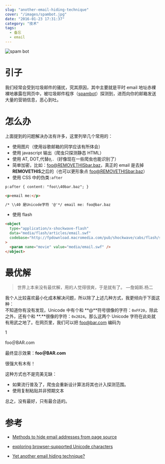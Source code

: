 ```yaml
---
slug: "another-email-hiding-technique"
cover: "/images/spambot.jpg"
date: "2016-01-23 17:31:37"
category: "技术"
tags:
  - 备忘
  - email
---
```


![spam bot](/images/spambot.jpg)

# 引子

我们经常会受到垃圾邮件的骚扰，究其原因，其中主要就是平时 email 地址赤裸裸地暴露在网页中，被垃圾邮件程序（[spambot](https://en.wikipedia.org/wiki/Spambot)）探测到，进而向你的邮箱发送大量的营销信息，恶心到吐。

# 怎么办

上面提到的问题解决办法有许多，这里列举几个常用的：

- 使用图片（使用谷歌邮箱的同学应该有所体会）
- 使用 javascript 输出（爬虫只探测静态 HTML）
- 使用 AT, DOT,代替`@`,`.`（好像现在一些爬虫也能识别了）
- 简单加密，比如：foo@REMOVETHISbar.baz，真正的 email 是去掉 **REMOVETHIS**之后的（也可以更形象点 foo@REMOVETHISbar.baz）
- 使用 CSS 中的伪类`:after`

```html
p:after { content: "foo\\40bar.baz"; }

<p>email me:</p>

/* \\40 是Unicode字符 '@'*/ email me: foo@bar.baz
```

- 使用 flash

```html
<object
  type="application/x-shockwave-flash"
  data="media/flash/articles/email.swf"
  codebase="http://fpdownload.macromedia.com/pub/shockwave/cabs/flash/swflash.cab#version=6,0,0,0"
>
  <param name="movie" value="media/email.swf" />
</object>
```

# 最优解

> 世界上本来没有最优解，用的人觉得很爽，于是就有了。 —詹姆斯.杨二

我个人比较喜欢最小化成本解决问题，所以除了上述几种方式，我更倾向于下面这种：  
不知道你有没有发现，Unicode 中有个和 **@**符号很像的字符：`0xFF20`，除此之外，还有个和 **.**很像的字符：`0x2024`。那么这两个 Unicode 字符在此处就有用武之地了。在网页里，我们可以把 foo@bar.com 编码为

1

foo&#xFF20;BAR&#X2024;com

最终显示效果：**foo＠BAR․com**

很强大有木有！

这种方式也不是完美无缺：

- 如果流行普及了，爬虫会重新设计算法将其也计入探测范围。
- 使用复制粘贴并非预期文本

总之，没有最好，只有最合适的。

# 参考

- [Methods to hide email addresses from page source](http://www.csarven.ca/hiding-email-addresses)

- [exploring browser-supported Unicode characters](http://lea.verou.me/2009/11/exploring-browser-supported-unicode-characters-and-a-tweet-shortening-experiment/)

- [Yet another email hiding technique?](http://lea.verou.me/2009/11/yet-another-email-hiding-technique/)
